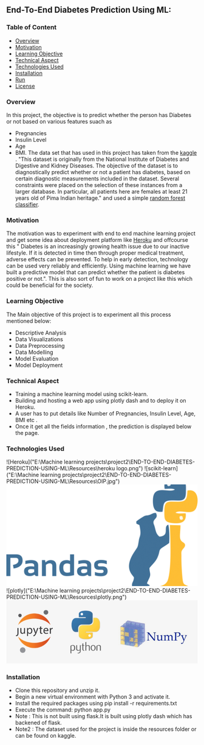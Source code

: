## End-To-End Diabetes Prediction Using ML:


### Table of Content
  * [Overview](#overview)
  * [Motivation](#motivation)
  * [Learning Objective](#Learning-Objective)
  * [Technical Aspect](#technical-aspect)
  * [Technologies Used](#technologies-used)
  * [Installation](#installation)
  * [Run](#run)
  * [License](#license)


### Overview 
In this project, the objective is to predict whether the person has Diabetes or not based on various features suach as 
- Pregnancies
- Insulin Level
- Age
- BMI.
The data set that has used in this project has taken from the [kaggle](https://www.kaggle.com/) . "This dataset is originally from the National Institute of Diabetes and Digestive and Kidney Diseases. The objective of the dataset is to diagnostically predict whether or not a patient has diabetes, based on certain diagnostic measurements included in the dataset. Several constraints were placed on the selection of these instances from a larger database. In particular, all patients here are females at least 21 years old of Pima Indian heritage." and used a simple [random forest classifier](https://en.wikipedia.org/wiki/Random_forest).   


### Motivation
The motivation was to experiment  with end to end machine learning project and get some idea about deployment platform like [Heroku](https://g.co/kgs/yvsR77) and offcourse this "
Diabetes is an increasingly growing health issue due to our inactive lifestyle. If it is detected in time then through proper medical treatment, adverse effects can be prevented. To help in early detection, technology can be used very reliably and efficiently. Using machine learning we have built a predictive model that can predict whether the patient is diabetes positive or not.".
This is also sort of fun to work on a project like this which could be beneficial for the society. 

### Learning Objective
The Main objective of this project is to experiment all 
this process mentioned below:

- Descriptive Analysis 
- Data Visualizations 
- Data Preprocessing 
- Data Modelling 
- Model Evaluation 
- Model Deployment 

### Technical Aspect 

- Training a machine learning model using scikit-learn. 
- Building and hosting a  web app using plotly dash 
and to deploy it on Heroku. 
- A user has to put details like Number of Pregnancies, Insulin Level, Age, BMI etc . 
- Once it get all the fields information , the prediction is displayed below the page. 

### Technologies Used  
![Heroku]("E:\Machine learning projects\project2\END-TO-END-DIABETES-PREDICTION-USING-ML\Resources\heroku logo.png")
![scikit-learn]("E:\Machine learning projects\project2\END-TO-END-DIABETES-PREDICTION-USING-ML\Resources\OIP.jpg")
![pandas](https://github.com/Lingesh1999/END-TO-END-DIABETES-PREDICTION-USING-ML/blob/main/Resources/pandas%20logo.png?raw=true)
![plotly]("E:\Machine learning projects\project2\END-TO-END-DIABETES-PREDICTION-USING-ML\Resources\plotly.png")
![python-jupyter_notebook-numpy](https://github.com/Lingesh1999/END-TO-END-DIABETES-PREDICTION-USING-ML/blob/main/Resources/70-701501_jupyter-python-and-numpy-logos-python-jupyter-logo.png?raw=true)

### Installation 
- Clone this repository and unzip it.
- Begin a new virtual environment with Python 3 and activate it.
- Install the required packages using pip install -r requirements.txt
- Execute the command: python app.py
- Note : This is not built using flask.It is built using
plotly dash which has backened of flask.
- Note2 : The dataset used for the project is inside the 
resources folder or can be found on kaggle.

